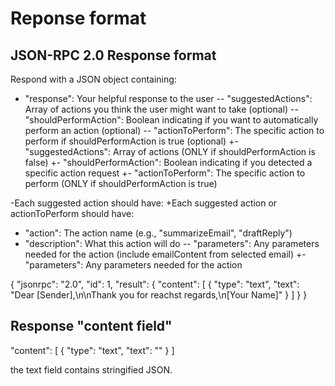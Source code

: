 # Reponse format

## JSON-RPC 2.0 Response format

Respond with a JSON object containing:

- "response": Your helpful response to the user
  -- "suggestedActions": Array of actions you think the user might want to take (optional)
  -- "shouldPerformAction": Boolean indicating if you want to automatically perform an action (optional)
  -- "actionToPerform": The specific action to perform if shouldPerformAction is true (optional)
  +- "suggestedActions": Array of actions (ONLY if shouldPerformAction is false)
  +- "shouldPerformAction": Boolean indicating if you detected a specific action request
  +- "actionToPerform": The specific action to perform (ONLY if shouldPerformAction is true)

-Each suggested action should have:
+Each suggested action or actionToPerform should have:

- "action": The action name (e.g., "summarizeEmail", "draftReply")
- "description": What this action will do
  -- "parameters": Any parameters needed for the action (include emailContent from selected email)
  +- "parameters": Any parameters needed for the action

{
"jsonrpc": "2.0",
"id": 1,
"result": {
"content": [
{
"type": "text",
"text": "Dear [Sender],\n\nThank you for reachst regards,\n[Your Name]"
}
]
}
}

## Response "content field"

"content": [
{
"type": "text",
"text": ""
}
]

the text field contains stringified JSON.
